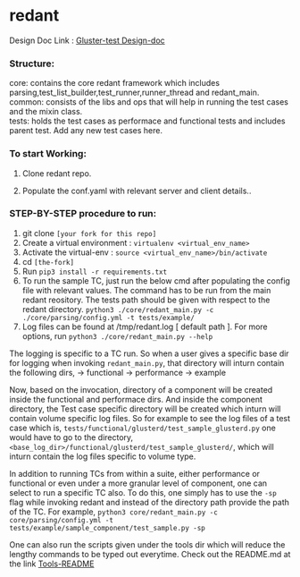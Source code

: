 # redant

Design Doc Link : [Gluster-test Design-doc](https://docs.google.com/document/d/1D8zUSmg-00ey711gsqvS6G9i_fGN2cE0EbG4u1TOsaQ/edit?usp=sharing)

### Structure:

core: contains the core redant framework which includes parsing,test_list_builder,test_runner,runner_thread and redant_main.<br>
common: consists of the libs and ops that will help in running the test cases and the mixin class.<br>
tests: holds the test cases as performace and functional tests and includes parent test. Add any new test cases here.<br>

### To start Working:

1. Clone redant repo.

2. Populate the conf.yaml with relevant server and client details..


### STEP-BY-STEP procedure to run:
1. git clone `[your fork for this repo]`
2. Create a virtual environment : `virtualenv <virtual_env_name>`
3. Activate the virtual-env : `source <virtual_env_name>/bin/activate`
4. cd `[the-fork]`
5. Run `pip3 install -r requirements.txt`
6. To run the sample TC, just run the below cmd after populating the
config file with relevant values. The command has to be run from the main redant
reository. The tests path should be given with respect to the redant directory.
`python3 ./core/redant_main.py -c ./core/parsing/config.yml -t tests/example/`
7. Log files can be found at /tmp/redant.log [ default path ].
For more options, run `python3 ./core/redant_main.py --help`

The logging is specific to a TC run. So when a user gives a specific base dir
for logging when invoking `redant_main.py`, that directory will inturn
contain the following dirs,
 -> functional
 -> performance
 -> example

Now, based on the invocation, directory of a component will be created inside
the functional and performace dirs. And inside the component directory,
the Test case specific directory will be created which inturn will contain
volume specific log files.
So for example to see the log files of a test case which is,
`tests/functional/glusterd/test_sample_glusterd.py`
one would have to go to the directory,
`<base_log_dir>/functional/glusterd/test_sample_glusterd/`, which will inturn
contain the log files specific to volume type.

In addition to running TCs from within a suite, either performance or
functional or even under a more granular level of component, one can select to
run a specific TC also. To do this, one simply has to use the `-sp` flag while
invoking redant and instead of the directory path provide the path of the TC.
For example,
`python3 core/redant_main.py -c core/parsing/config.yml -t tests/example/sample_component/test_sample.py -sp`

One can also run the scripts given under the tools dir which will reduce the
lengthy commands to be typed out everytime. Check out the README.md at the link
[Tools-README](https://github.com/srijan-sivakumar/redant/blob/main/tools/README.md)
